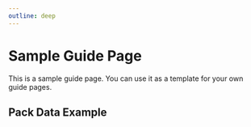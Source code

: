```yaml
---
outline: deep
---
```


# Sample Guide Page

This is a sample guide page. You can use it as a template for your own guide pages.

## Pack Data Example

<PackDataSample />
